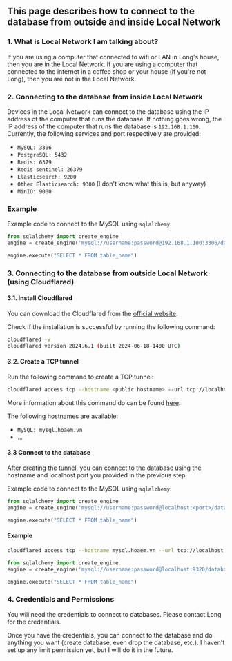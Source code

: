 ## This page describes how to connect to the database from outside and inside Local Network

### 1. What is Local Network I am talking about?

If you are using a computer that connected to wifi or LAN in Long's house, then you are in the Local Network. If you are using a computer that connected to the internet in a coffee shop or your house (if you're not Long), then you are not in the Local Network.

### 2. Connecting to the database from inside Local Network

Devices in the Local Network can connect to the database using the IP address of the computer that runs the database.
If nothing goes wrong, the IP address of the computer that runs the database is `192.168.1.100`.
Currently, the following services and port respectively are provided:

- `MySQL: 3306`
- `PostgreSQL: 5432`
- `Redis: 6379`
- `Redis sentinel: 26379`
- `Elasticsearch: 9200`
- `Other Elasticsearch: 9300` (I don't know what this is,  but anyway)
- `MinIO: 9000`

### Example

Example code to connect to the MySQL using `sqlalchemy`:

```python
from sqlalchemy import create_engine
engine = create_engine('mysql://username:password@192.168.1.100:3306/database')

engine.execute("SELECT * FROM table_name")
```

### 3. Connecting to the database from outside Local Network (using Cloudflared)

#### 3.1. Install Cloudflared

You can download the Cloudflared from the [official website](https://developers.cloudflare.com/cloudflare-one/connections/connect-networks/downloads/).

Check if the installation is successful by running the following command:

```bash
cloudflared -v
cloudflared version 2024.6.1 (built 2024-06-18-1400 UTC)
```

#### 3.2. Create a TCP tunnel

Run the following command to create a TCP tunnel:

```bash
cloudflared access tcp --hostname <public hostname> --url tcp://localhost:<port>


```  

More information about this command do can be found [here](https://developers.cloudflare.com/cloudflare-one/applications/non-http/arbitrary-tcp/).

The following hostnames are available:

- `MySQL: mysql.hoaem.vn`
- ...

#### 3.3 Connect to the database

After creating the tunnel, you can connect to the database using the hostname and localhost port you provided in the previous step.

Example code to connect to the MySQL using `sqlalchemy`:

```python
from sqlalchemy import create_engine
engine = create_engine('mysql://username:password@localhost:<port>/database')

engine.execute("SELECT * FROM table_name")
```

#### Example

```bash
cloudflared access tcp --hostname mysql.hoaem.vn --url tcp://localhost:9320
```

```python
from sqlalchemy import create_engine
engine = create_engine('mysql://username:password@localhost:9320/database')

engine.execute("SELECT * FROM table_name")
```

### 4. Credentials and Permissions

You will need the credentials to connect to databases. Please contact Long for the credentials.

Once you have the credentials, you can connect to the database and do anything you want (create database, even drop the database, etc.). I haven't set up any limit permission yet, but I will do it in the future.
